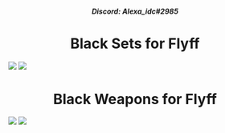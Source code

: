 <h5 align="center">Discord: Alexa_idc#2985</h5>
<h1 align="center">Black Sets for Flyff</h1>

<img src="https://i.imgur.com/nVxSM9i.png">
<img src="https://i.imgur.com/enVU9E2.png">

<h1 align="center">Black Weapons for Flyff</h1>

<img src="https://i.imgur.com/230aLiD.png">

<img src="https://i.imgur.com/0DF3Qeo.png">

